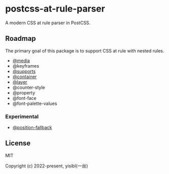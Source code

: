 # postcss-at-rule-parser

A modern CSS at rule parser in PostCSS.

## Roadmap

The primary goal of this package is to support CSS at rule with nested rules.

-   [@media](https://drafts.csswg.org/mediaqueries/#media)
-   @keyframes
-   [@supports](https://drafts.csswg.org/css-conditional-4/#at-supports-ext)
-   [@container](https://drafts.csswg.org/css-contain-3/#container-rule)
-   [@layer](https://drafts.csswg.org/css-cascade-5/#at-layer)
-   @counter-style
-   @property
-   @font-face
-   @font-palette-values

### Experimental

-   [@position-fallback](https://tabatkins.github.io/specs/css-anchor-position/#fallback-rule)

## License

MIT

Copyright (c) 2022-present, yisibl(一丝)
